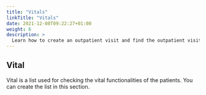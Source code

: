 ```yaml
---
title: "Vitals"
linkTitle: "Vitals"
date: 2021-12-08T09:22:27+01:00
weight: 6
description: >
  Learn how to create an outpatient visit and find the outpatient visit created previously
---
```


## Vital

Vital is a list used for checking the vital functionalities of the patients. You can create the list in this section.
